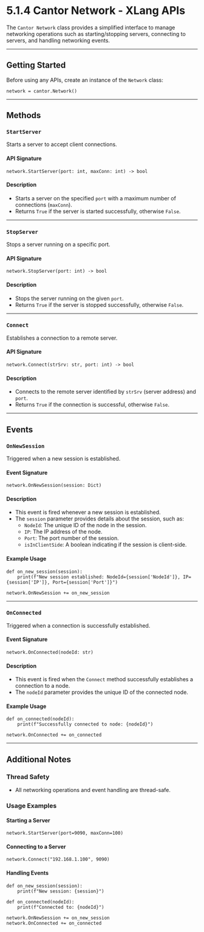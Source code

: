 # 5.1.4 Cantor Network - XLang APIs 

The `Cantor Network` class provides a simplified interface to manage networking operations such as starting/stopping servers, connecting to servers, and handling networking events.

---

## Getting Started

Before using any APIs, create an instance of the `Network` class:
```xlang
network = cantor.Network()
```

---

## Methods

### `StartServer`
Starts a server to accept client connections.

#### API Signature
```xlang
network.StartServer(port: int, maxConn: int) -> bool
```

#### Description
- Starts a server on the specified `port` with a maximum number of connections (`maxConn`).
- Returns `True` if the server is started successfully, otherwise `False`.

---

### `StopServer`
Stops a server running on a specific port.

#### API Signature
```xlang
network.StopServer(port: int) -> bool
```

#### Description
- Stops the server running on the given `port`.
- Returns `True` if the server is stopped successfully, otherwise `False`.

---

### `Connect`
Establishes a connection to a remote server.

#### API Signature
```xlang
network.Connect(strSrv: str, port: int) -> bool
```

#### Description
- Connects to the remote server identified by `strSrv` (server address) and `port`.
- Returns `True` if the connection is successful, otherwise `False`.

---

## Events

### `OnNewSession`
Triggered when a new session is established.

#### Event Signature
```xlang
network.OnNewSession(session: Dict)
```

#### Description
- This event is fired whenever a new session is established.
- The `session` parameter provides details about the session, such as:
  - `NodeId`: The unique ID of the node in the session.
  - `IP`: The IP address of the node.
  - `Port`: The port number of the session.
  - `isInClientSide`: A boolean indicating if the session is client-side.

#### Example Usage
```xlang
def on_new_session(session):
    print(f"New session established: NodeId={session['NodeId']}, IP={session['IP']}, Port={session['Port']}")

network.OnNewSession += on_new_session
```

---

### `OnConnected`
Triggered when a connection is successfully established.

#### Event Signature
```xlang
network.OnConnected(nodeId: str)
```

#### Description
- This event is fired when the `Connect` method successfully establishes a connection to a node.
- The `nodeId` parameter provides the unique ID of the connected node.

#### Example Usage
```xlang
def on_connected(nodeId):
    print(f"Successfully connected to node: {nodeId}")

network.OnConnected += on_connected
```

---

## Additional Notes

### Thread Safety
- All networking operations and event handling are thread-safe.

### Usage Examples

#### Starting a Server
```xlang
network.StartServer(port=9090, maxConn=100)
```

#### Connecting to a Server
```xlang
network.Connect("192.168.1.100", 9090)
```

#### Handling Events
```xlang
def on_new_session(session):
    print(f"New session: {session}")

def on_connected(nodeId):
    print(f"Connected to: {nodeId}")

network.OnNewSession += on_new_session
network.OnConnected += on_connected
```
